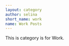 ```yaml
---
layout: category
author: selina
short_name: work
name: Work Posts
---
```


This is category is for Work.